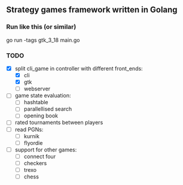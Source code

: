 ## Strategy games framework written in Golang

### Run like this (or similar)
go run -tags gtk_3_18 main.go


### TODO
- [x] split cli_game in controller with different front_ends:
    - [x] cli
    - [x] gtk
    - [ ] webserver
- [ ] game state evaluation:
    - [ ] hashtable
    - [ ] parallellised search
    - [ ] opening book
- [ ] rated tournaments between players
- [ ] read PGNs:
    - [ ] kurnik
    - [ ] flyordie
- [ ] support for other games:
    - [ ] connect four
    - [ ] checkers
    - [ ] trexo
    - [ ] chess